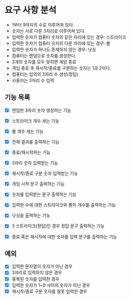 # 요구 사항 분석
- 1부터 9까지의 수로 이루어져 있다.
- 숫자는 서로 다른 3자리로 이루어져 있다.
- 입력한 숫자가 컴퓨터 숫자의 같은 자리에 있는 경우: 스트라이크
- 입력한 숫자가 컴퓨터 숫자의 다른 자리에 있는 경우: 볼
- 입력한 숫자가 하나도 존재하지 않는 경우: 낫싱
- 컴퓨터는 랜덤으로 숫자를 생성한다.
- 3개의 숫자를 모두 맞히면 게임 종료
- 게임 종료 후 재시작/종료를 구분하는 숫자는 1과 2이다.
- 컴퓨터는 임의의 3자리 수 생성(정답)
- 사용자는 3자리 수 입력

## 기능 목록
- [x] 랜덤한 3자리 숫자 생성하는 기능
- [x] 스트라이크 개수 세는 기능
- [x] 볼 개수 세는 기능
- [x] 전체 결과를 출력하는 기능
- [x] 종료/재시작하는 기능

- [x] 3자리 숫자 입력받는 기능
- [x] 재시작/종료 구분 숫자 입력받는 기능

- [x] 게임 시작 문구 출력하는 기능
- [x] 숫자를 입력받는 문구 출력하는 기능
- [x] 입력한 수에 대한 스트라이크와 볼의 개수를 출력하는 기능
- [x] 낫싱을 출력하는 기능
- [x] 3 스트라이크(정답)인 경우 정답 문구 출력하는 기능
- [x] 종료 혹은 재시작에 대한 숫자를 입력 문구를 출력하는 기능

## 예외
- [x] 입력한 문자열이 숫자가 아닌 경우
- [x] 3자리로 입력하지 않은 경우
- [x] 중복된 숫자를 입력한 경우
- [x] 입력한 숫자가 1~9 사이의 숫자가 아닌 경우
- [x] 재시작/종료 구분 숫자를 잘못 입력한 경우